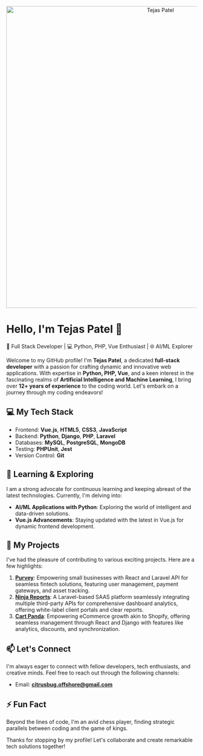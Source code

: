 <p align="center">
  <img src="https://media.giphy.com/media/L1R1tvI9svkIWwpVYr/giphy.gif" alt="Tejas Patel" width="800px"/>
</p>

# Hello, I'm Tejas Patel 👋

🚀 Full Stack Developer | 💻 Python, PHP, Vue Enthusiast | 🌐 AI/ML Explorer

Welcome to my GitHub profile! I'm **Tejas Patel**, a dedicated **full-stack developer** with a passion for crafting dynamic and innovative web applications. With expertise in **Python, PHP, Vue**, and a keen interest in the fascinating realms of **Artificial Intelligence and Machine Learning**, I bring over **12+ years of experience** to the coding world. Let's embark on a journey through my coding endeavors!

## 💻 My Tech Stack

- Frontend: **Vue.js**, **HTML5**, **CSS3**, **JavaScript**
- Backend: **Python**, **Django**, **PHP**, **Laravel**
- Databases: **MySQL**, **PostgreSQL**, **MongoDB**
- Testing: **PHPUnit**, **Jest**
- Version Control: **Git**

## 🌱 Learning & Exploring

I am a strong advocate for continuous learning and keeping abreast of the latest technologies. Currently, I'm delving into:

- **AI/ML Applications with Python**: Exploring the world of intelligent and data-driven solutions.
- **Vue.js Advancements**: Staying updated with the latest in Vue.js for dynamic frontend development.

## 🚀 My Projects

I've had the pleasure of contributing to various exciting projects. Here are a few highlights:

1. **[Purvey](https://purveypro.com/)**: Empowering small businesses with React and Laravel API for seamless fintech solutions, featuring user management, payment gateways, and asset tracking.
2. **[Ninja Reports](https://www.ninjareports.com/)**: A Laravel-based SAAS platform seamlessly integrating multiple third-party APIs for comprehensive dashboard analytics, offering white-label client portals and clear reports.
3. **[Cart Panda](https://cartpanda.com/)**: Empowering eCommerce growth akin to Shopify, offering seamless management through React and Django with features like analytics, discounts, and synchronization.

## 📫 Let's Connect

I'm always eager to connect with fellow developers, tech enthusiasts, and creative minds. Feel free to reach out through the following channels:

- Email: **citrusbug.offshore@gmail.com**

## ⚡ Fun Fact

Beyond the lines of code, I'm an avid chess player, finding strategic parallels between coding and the game of kings.

Thanks for stopping by my profile! Let's collaborate and create remarkable tech solutions together!

